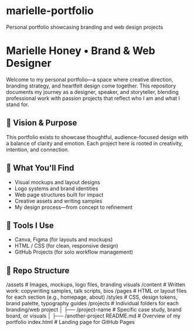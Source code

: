 # marielle-portfolio
Personal portfolio showcasing branding and web design projects

# Marielle Honey • Brand & Web Designer

Welcome to my personal portfolio—a space where creative direction, branding strategy, and heartfelt design come together. This repository documents my journey as a designer, speaker, and storyteller, blending professional work with passion projects that reflect who I am and what I stand for.

## 🌼 Vision & Purpose

This portfolio exists to showcase thoughtful, audience-focused design with a balance of clarity and emotion. Each project here is rooted in creativity, intention, and connection.

## 🧠 What You'll Find

- Visual mockups and layout designs
- Logo systems and brand identities
- Web page structures built for impact
- Creative assets and writing samples
- My design process—from concept to refinement

## 🎨 Tools I Use

- Canva, Figma (for layouts and mockups)  
- HTML / CSS (for clean, responsive design)  
- GitHub Projects (for solo workflow management)  

## 📁 Repo Structure
/assets          # Images, mockups, logo files, branding visuals
/content         # Written work: copywriting samples, talk scripts, bios
/pages           # HTML or layout files for each section (e.g., homepage, about)
/styles          # CSS, design tokens, brand palette, typography guides
/projects        # Individual folders for each branding/web project
│   ├── /project-name   # Specific case study, brand board, or visuals
│   ├── /another-project
README.md        # Overview of my portfolio 
index.html       # Landing page for GitHub Pages
